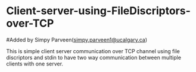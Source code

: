 # Client-server-using-FileDiscriptors-over-TCP
#Added by Simpy Parveen(simpy.parveen1@ucalgary.ca)

This is simple client server communication over TCP channel using file discriptors and stdin to have two way communication
between multiple clients with one server.


